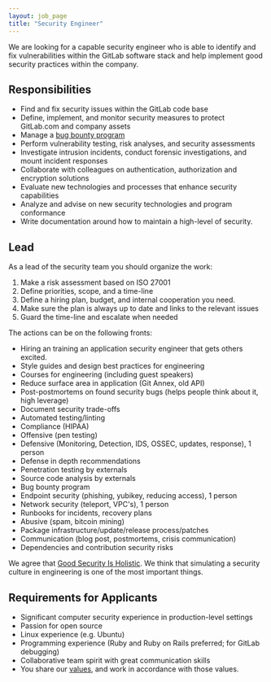 ```yaml
---
layout: job_page
title: "Security Engineer"
---
```


We are looking for a capable security engineer who is able to identify and fix
vulnerabilities within the GitLab software stack and help implement good
security practices within the company.

## Responsibilities

* Find and fix security issues within the GitLab code base
* Define, implement, and monitor security measures to protect GitLab.com and company assets
* Manage a [bug bounty program](https://medium.com/@collingreene/bug-bounty-5-years-in-c95cda604365#.blaaokpi9)
* Perform vulnerability testing, risk analyses, and security assessments
* Investigate intrusion incidents, conduct forensic investigations, and mount incident responses
* Collaborate with colleagues on authentication, authorization and encryption solutions
* Evaluate new technologies and processes that enhance security capabilities
* Analyze and advise on new security technologies and program conformance
* Write documentation around how to maintain a high-level of security.

## Lead

As a lead of the security team you should organize the work:

1. Make a risk assessment based on ISO 27001
1. Define priorities, scope, and a time-line
1. Define a hiring plan, budget, and internal cooperation you need.
1. Make sure the plan is always up to date and links to the relevant issues
1. Guard the time-line and escalate when needed

The actions can be on the following fronts:

- Hiring an training an application security engineer that gets others excited.
- Style guides and design best practices for engineering
- Courses for engineering (including guest speakers)
- Reduce surface area in application (Git Annex, old API)
- Post-postmortems on found security bugs (helps people think about it, high leverage)
- Document security trade-offs
- Automated testing/linting
- Compliance (HIPAA)
- Offensive (pen testing)
- Defensive (Monitoring, Detection, IDS, OSSEC, updates, response), 1 person
- Defense in depth recommendations
- Penetration testing by externals
- Source code analysis by externals
- Bug bounty program
- Endpoint security (phishing, yubikey, reducing access), 1 person
- Network security (teleport, VPC's), 1 person
- Runbooks for incidents, recovery plans
- Abusive (spam, bitcoin mining)
- Package infrastructure/update/release process/patches
- Communication (blog post, postmortems, crisis communication)
- Dependencies and contribution security risks

We agree that [Good Security Is Holistic](https://medium.com/@justin.schuh/stop-buying-bad-security-prescriptions-f18e4f61ba9e). We think that simulating a security culture in engineering is one of the most important things.

## Requirements for Applicants

* Significant computer security experience in production-level settings
* Passion for open source
* Linux experience (e.g. Ubuntu)
* Programming experience (Ruby and Ruby on Rails preferred; for GitLab debugging)
* Collaborative team spirit with great communication skills
* You share our [values](/handbook/values), and work in accordance with those values.
